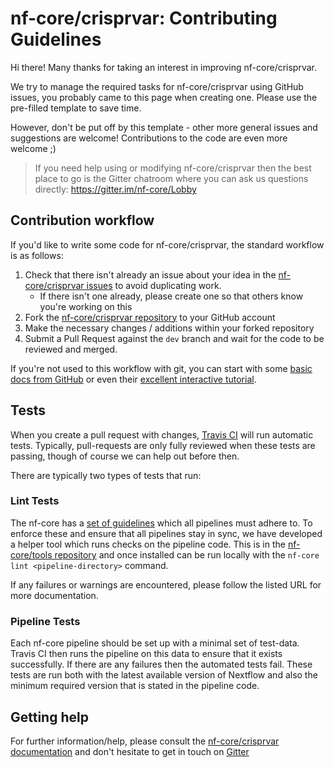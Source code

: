 # nf-core/crisprvar: Contributing Guidelines

Hi there! Many thanks for taking an interest in improving nf-core/crisprvar.

We try to manage the required tasks for nf-core/crisprvar using GitHub issues, you probably came to this page when creating one. Please use the pre-filled template to save time.

However, don't be put off by this template - other more general issues and suggestions are welcome! Contributions to the code are even more welcome ;)

> If you need help using or modifying nf-core/crisprvar then the best place to go is the Gitter chatroom where you can ask us questions directly: https://gitter.im/nf-core/Lobby

## Contribution workflow
If you'd like to write some code for nf-core/crisprvar, the standard workflow
is as follows:

1. Check that there isn't already an issue about your idea in the
   [nf-core/crisprvar issues](https://github.com/nf-core/crisprvar/issues) to avoid
   duplicating work.
    * If there isn't one already, please create one so that others know you're working on this
2. Fork the [nf-core/crisprvar repository](https://github.com/nf-core/crisprvar) to your GitHub account
3. Make the necessary changes / additions within your forked repository
4. Submit a Pull Request against the `dev` branch and wait for the code to be reviewed and merged.

If you're not used to this workflow with git, you can start with some [basic docs from GitHub](https://help.github.com/articles/fork-a-repo/) or even their [excellent interactive tutorial](https://try.github.io/).


## Tests
When you create a pull request with changes, [Travis CI](https://travis-ci.org/) will run automatic tests.
Typically, pull-requests are only fully reviewed when these tests are passing, though of course we can help out before then.

There are typically two types of tests that run:

### Lint Tests
The nf-core has a [set of guidelines](http://nf-co.re/developer_docs) which all pipelines must adhere to.
To enforce these and ensure that all pipelines stay in sync, we have developed a helper tool which runs checks on the pipeline code. This is in the [nf-core/tools repository](https://github.com/nf-core/tools) and once installed can be run locally with the `nf-core lint <pipeline-directory>` command.

If any failures or warnings are encountered, please follow the listed URL for more documentation.

### Pipeline Tests
Each nf-core pipeline should be set up with a minimal set of test-data.
Travis CI then runs the pipeline on this data to ensure that it exists successfully.
If there are any failures then the automated tests fail.
These tests are run both with the latest available version of Nextflow and also the minimum required version that is stated in the pipeline code.

## Getting help
For further information/help, please consult the [nf-core/crisprvar documentation](https://github.com/nf-core/crisprvar#documentation) and don't hesitate to get in touch on [Gitter](https://gitter.im/nf-core/Lobby)
